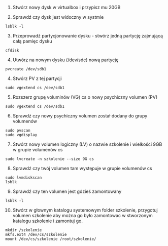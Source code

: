 1.  Stwórz nowy dysk w virtualbox i przypisz mu 20GB  

2. Sprawdź czy dysk jest widoczny w systmie
```
lsblk -l
```

3.  Przeprowadź partycjonowanie dysku - stwórz jedną  partycję zajmującą całą pamięc dysku
```
cfdisk
```

4. Utwórz na nowym dysku (/dev/sdc) nową partycję
```
pvcreate /dev/sdb1
```

4.  Stwórz PV z tej partycji
```
sudo vgextend cs /dev/sdb1
```

5.  Rozszerz grupę voluminów (VG) cs o nowy psychiczny volumen (PV)
```
sudo vgextend cs /dev/sdb1
```

6.  Sprawdź czy nowy psychiczny volumen został dodany do grupy volumenów
```
sudo pvscan
sudo vgdisplay
```

7.  Stwórz nowy volumen logiczny (LV) o nazwie szkolenie i wielkości 9GB w grupie volumenów cs
```
sudo lvcreate -n szkolenie --size 9G cs
```

8.  Sprawdź czy twój volumen tam występuje w grupie volumenów cs
```
sudo lvmdiskscan
lsblk
```

9.  Sprawdź czy ten volumen jest gdzieś zamontowany
```
lsblk -l
```

10.  Stwórz w głownym katalogu systemowym folder szkolenie, przygotuj volumen szkolenie aby można go było zamontowac w stworzonym katalogu szkolenie i zamontuj go.

```
mkdir /szkolenie
mkfs.ext4 /dev/cs/szkolenie
mount /dev/cs/szkolenie /root/szkolenie/
```